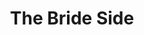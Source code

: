 ---
address: Tappersweg 14
title: The Bride Side
city: Haarlem
zip: 2031 EV
country: Netherlands
lat: 52.396849
lng: 4.654369
phone: 023-6201206
email: info@thebrideside.nl
url: http://www.thebrideside.nl/
---